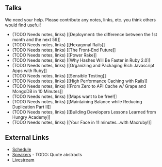 ## Talks

We need your help.  Please contribute any notes, links, etc. you think others would find useful!

* (TODO Needs notes, links) [[Deployment: the difference between the 1st month and the next 59]]
* (TODO Needs notes, links) [[Hexagonal Rails]]
* (TODO Needs notes, links) [[The Front-End Future]]
* (TODO Needs notes, links) [[Power Rake]]
* (TODO Needs notes, links) [[Why Hashes Will Be Faster in Ruby 2.0]]
* (TODO Needs notes, links) [[Organizing and Packaging Rich Javascript Apps with Ruby]]
* (TODO Needs notes, links) [[Sensible Testing]]
* (TODO Needs notes, links) [[High Performance Caching with Rails]]
* (TODO Needs notes, links) [[From Zero to API Cache w/ Grape and MongoDB in 10 Minutes]]
* (TODO Needs notes, links) [[Maps want to be free!]]
* (TODO Needs notes, links) [[Maintaining Balance while Reducing Duplication Part II]]
* (TODO Needs notes, links) [[Building Developers Lessons Learned from Hungry Academy]]
* (TODO Needs notes, links) [[Your Face in 11 minutes...with Macruby!]]

## External Links

* [Schedule](http://goruco.com/schedule/)
* [Speakers](http://goruco.com/speakers/) - TODO: Quote abstracts
* [Livestream](http://goruco.com/live/)